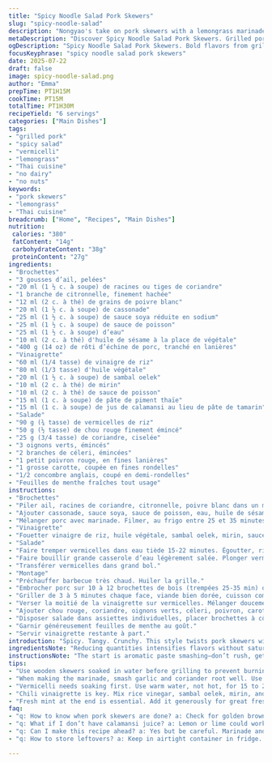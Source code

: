 ```yaml
---
title: "Spicy Noodle Salad Pork Skewers"
slug: "spicy-noodle-salad"
description: "Nongyao's take on pork skewers with a lemongrass marinade. Rice vermicelli salad, crunchy veggies, herbs. Sweet, sour, spicy balance. White pepper, tamarind kick. Grill pork quick, toss noodles with chili vinaigrette. Mint leaves finish. No nuts, dairy, eggs. Asian fusion, bold flavors. 6 servings."
metaDescription: "Discover Spicy Noodle Salad Pork Skewers. Grilled pork with lemongrass marinade, crunchy veggies, and tangy vinegar dressing blend."
ogDescription: "Spicy Noodle Salad Pork Skewers. Bold flavors from grilled pork skewers with a fresh noodle salad and zesty dressing."
focusKeyphrase: "spicy noodle salad pork skewers"
date: 2025-07-22
draft: false
image: spicy-noodle-salad.png 
author: "Emma"
prepTime: PT1H15M
cookTime: PT15M
totalTime: PT1H30M
recipeYield: "6 servings"
categories: ["Main Dishes"]
tags:
- "grilled pork"
- "spicy salad"
- "vermicelli"
- "lemongrass"
- "Thai cuisine"
- "no dairy"
- "no nuts"
keywords:
- "pork skewers"
- "lemongrass"
- "Thai cuisine"
breadcrumb: ["Home", "Recipes", "Main Dishes"]
nutrition: 
 calories: "380"
 fatContent: "14g"
 carbohydrateContent: "38g"
 proteinContent: "27g"
ingredients:
- "Brochettes"
- "3 gousses d’ail, pelées"
- "20 ml (1 ½ c. à soupe) de racines ou tiges de coriandre"
- "1 branche de citronnelle, finement hachée"
- "12 ml (2 c. à thé) de grains de poivre blanc"
- "20 ml (1 ½ c. à soupe) de cassonade"
- "25 ml (1 ½ c. à soupe) de sauce soya réduite en sodium"
- "25 ml (1 ½ c. à soupe) de sauce de poisson"
- "25 ml (1 ½ c. à soupe) d’eau"
- "10 ml (2 c. à thé) d'huile de sésame à la place de végétale"
- "400 g (14 oz) de rôti d’échine de porc, tranché en lanières"
- "Vinaigrette"
- "60 ml (1/4 tasse) de vinaigre de riz"
- "80 ml (1/3 tasse) d'huile végétale"
- "20 ml (1 ½ c. à soupe) de sambal oelek"
- "10 ml (2 c. à thé) de mirin"
- "10 ml (2 c. à thé) de sauce de poisson"
- "15 ml (1 c. à soupe) de pâte de piment thaïe"
- "15 ml (1 c. à soupe) de jus de calamansi au lieu de pâte de tamarin"
- "Salade"
- "90 g (¾ tasse) de vermicelles de riz"
- "50 g (½ tasse) de chou rouge finement émincé"
- "25 g (3/4 tasse) de coriandre, ciselée"
- "3 oignons verts, émincés"
- "2 branches de céleri, émincées"
- "1 petit poivron rouge, en fines lanières"
- "1 grosse carotte, coupée en fines rondelles"
- "1/2 concombre anglais, coupé en demi-rondelles"
- "Feuilles de menthe fraîches tout usage"
instructions:
- "Brochettes"
- "Piler ail, racines de coriandre, citronnelle, poivre blanc dans un mortier. Pâte grossière mais homogène."
- "Ajouter cassonade, sauce soya, sauce de poisson, eau, huile de sésame. Mélanger bien."
- "Mélanger porc avec marinade. Filmer, au frigo entre 25 et 35 minutes (bien permettre goût pénétrant)."
- "Vinaigrette"
- "Fouetter vinaigre de riz, huile végétale, sambal oelek, mirin, sauce de poisson, pâte piment, jus calamansi ensemble. Mettre de côté."
- "Salade"
- "Faire tremper vermicelles dans eau tiède 15-22 minutes. Égoutter, rincer à l’eau froide."
- "Faire bouillir grande casserole d’eau légèrement salée. Plonger vermicelles 2-3 minutes, juste tendres. Égoutter, rincer à l’eau froide. Égoutter soigneusement."
- "Transférer vermicelles dans grand bol."
- "Montage"
- "Préchauffer barbecue très chaud. Huiler la grille."
- "Embrocher porc sur 10 à 12 brochettes de bois (trempées 25-35 min) ou métal."
- "Griller de 3 à 5 minutes chaque face, viande bien dorée, cuisson complète sans dessécher."
- "Verser la moitié de la vinaigrette sur vermicelles. Mélanger doucement, enrober toute la pâte."
- "Ajouter chou rouge, coriandre, oignons verts, céleri, poivron, carotte, concombre. Mélanger délicatement."
- "Disposer salade dans assiettes individuelles, placer brochettes à côté."
- "Garnir généreusement feuilles de menthe au goût."
- "Servir vinaigrette restante à part."
introduction: "Spicy. Tangy. Crunchy. This style twists pork skewers with lemongrass and white pepper sides. The pork, marinated briefly but intense–garlic, coriander root cover over smoky grill. Quick flame, charred spots, juicy inside. Vermicelli soaking up chili and tamarind notes, sharp vinegar cutting through oil. Red cabbage snaps against tender noodles and herbs erupt mouth-freshness. Mint back for cooling where heat lingers. A bit sweeter cassonade for balance. Thick chili paste meets tangy calamansi, a twist on tradition. All in all, a layered salad-meets-grill combo that plays with texture and taste, no dairy or nuts. Grab skewers, toss salad, eat hot or cold."
ingredientsNote: "Reducing quantities intensifies flavors without saturating. Switching oil to toasted sesame adds nuttiness, matching lemongrass citrus well. Calamansi juice replaces tamarind paste for sharp acidity and a subtle orange aroma, keeping the tang fresh. Cutting down vermicelli allows more veggie crunch, balancing carbs with fiber. Red cabbage instead of green makes the salad visually vibrant and adds extra bite. Use freshly ground white pepper for sharpness, a crucial aromatic note. Marinate pork no more than 35 minutes to avoid texture change; overnight is too much here. Use metal or soaked wooden skewers to avoid burning, brush grill before to prevent sticking. Pounding aromatics coaxes essential oils out for a punchier marinade. All components should be prepped before starting grill — multitasking keeps timing tight and flavors intact."
instructionsNote: "The start is aromatic paste smashing—don’t rush, get garlic and coriander root creamy. Add liquids, stir fully before tossing meat for full coverage. Chill max 35 min—key for texture and balance, not mushy. Meanwhile vinaigrette mixes fast, keep whisking so chili disperses evenly. Vermicelli needs soaking then boiling briefly—critical to get tenderness that resists sogginess once tossed with oil and vinegar. Drain well, no excess water. Heat grill high, oil grid to avoid pork sticking. Skewering takes patience: space pork pieces so heat cooks all sides. Flip evenly, 3 to 5 minutes each side for juicy doneness but some char. Toss half vinaigrette with noodles first so strands soak flavor uniformly. Add veggies last, fold gently to avoid breaking noodles. Serve finished salad with skewers, fresh mint on top adds floral freshness and cool contrast. Keep extra vinaigrette at table to adjust heat and acidity per bite."
tips:
- "Use wooden skewers soaked in water before grilling to prevent burning during high heat. Metal skewers are another option. Ensure spacing between pork pieces on skewers. This allows heat around all sides for even cooking. Keep the grill very hot. Check meat closely for doneness."
- "When making the marinade, smash garlic and coriander root well. Use a mortar and pestle for proper texture, create a creamy paste. Add wet ingredients slowly. Stir until mixed fully. Marinate pork for maximum 35 minutes for best texture. Longer will make it mushy."
- "Vermicelli needs soaking first. Use warm water, not hot, for 15 to 22 minutes. Then boil in lightly salted water for just 2 to 3 minutes. This gives the right tenderness. Rinse immediately after draining. Excess water ruins the dish."
- "Chili vinaigrette is key. Mix rice vinegar, sambal oelek, mirin, and other ingredients fast. Whisk constantly. Don’t skip any step here. Toss half with noodles first before adding veggies. This ensures every noodle absorbs the flavor. Mixing gently is crucial."
- "Fresh mint at the end is essential. Add it generously for great freshness. It cools the heat from chili. Use it liberally in serving. Garnish helps balance bold flavors. Keep some vinaigrette on the side for those who want extra kick or acidity."
faq:
- "q: How to know when pork skewers are done? a: Check for golden brown color, juices run clear. This means it's cooked through. Internal temp should reach around 145°F. Let rest a few minutes for juices to stabilize."
- "q: What if I don’t have calamansi juice? a: Lemon or lime could work instead. Both add acidity. But calamansi gives a special twist that's hard to replace. Experiment with equal parts to see how it changes flavor."
- "q: Can I make this recipe ahead? a: Yes but be careful. Marinade and prep salad components ahead keeps flavors fresh. But assemble only right before serving. Salad can't sit too long, for best texture eat within two hours."
- "q: How to store leftovers? a: Keep in airtight container in fridge. Good for up to 2 days. Can separate skewers from salad to maintain texture. Reheat pork if desired but will lose some juiciness."

---
```

